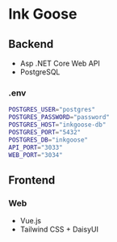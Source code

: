 # Ink Goose

## Backend

- Asp .NET Core Web API
- PostgreSQL

### .env

```bash
POSTGRES_USER="postgres"
POSTGRES_PASSWORD="password"
POSTGRES_HOST="inkgoose-db"
POSTGRES_PORT="5432"
POSTGRES_DB="inkgoose"
API_PORT="3033"
WEB_PORT="3034"
```

## Frontend

### Web

- Vue.js
- Tailwind CSS + DaisyUI
